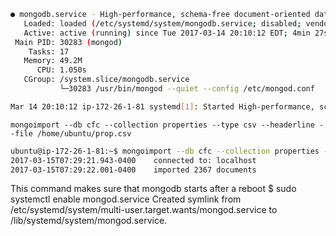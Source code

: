 ```bash
● mongodb.service - High-performance, schema-free document-oriented database
   Loaded: loaded (/etc/systemd/system/mongodb.service; disabled; vendor preset: enabled)
   Active: active (running) since Tue 2017-03-14 20:10:12 EDT; 4min 27s ago
 Main PID: 30283 (mongod)
    Tasks: 17
   Memory: 49.2M
      CPU: 1.050s
   CGroup: /system.slice/mongodb.service
           └─30283 /usr/bin/mongod --quiet --config /etc/mongod.conf

Mar 14 20:10:12 ip-172-26-1-81 systemd[1]: Started High-performance, schema-free document-orien
```


`mongoimport --db cfc --collection properties --type csv --headerline --file /home/ubuntu/prop.csv`

```bash
ubuntu@ip-172-26-1-81:~$ mongoimport --db cfc --collection properties --type csv --headerline --file /home/ubuntu/prop.csv
2017-03-15T07:29:21.943-0400	connected to: localhost
2017-03-15T07:29:22.001-0400	imported 2367 documents
```

This command makes sure that mongodb starts after a reboot
$ sudo systemctl enable mongod.service
Created symlink from /etc/systemd/system/multi-user.target.wants/mongod.service to /lib/systemd/system/mongod.service.

